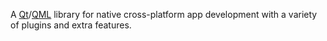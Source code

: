 ---
---

A [Qt](/tags/qt)/[QML](/tags/qml) library for native cross-platform app development with a variety of plugins and extra features.
